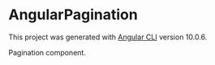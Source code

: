 # AngularPagination

This project was generated with [Angular CLI](https://github.com/angular/angular-cli) version 10.0.6.

Pagination component.
